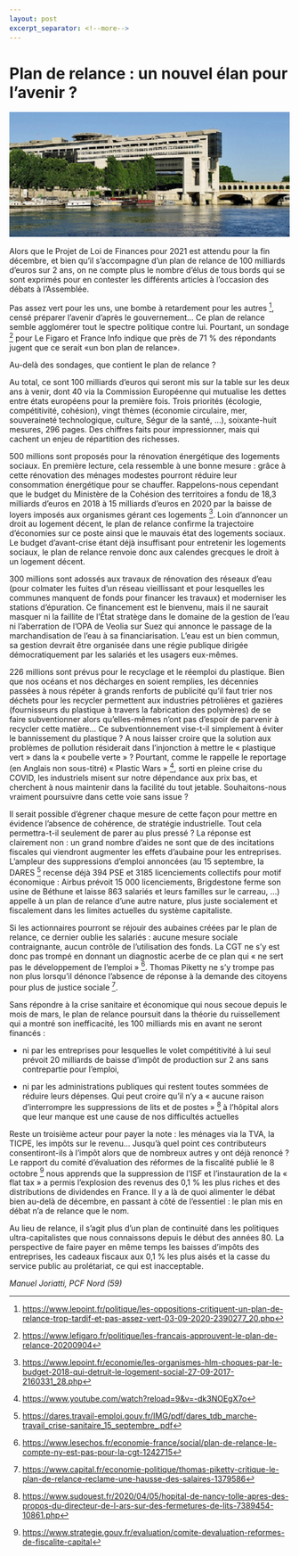 ```yaml
---
layout: post
excerpt_separator: <!--more-->
---
```

[//]: # (Title: Plan de relance : un nouvel élan pour l’avenir ?)  
[//]: # (Author: Manuel Joriatti, La Riposte)  
[//]: # (Date: 30 octobre 2020)

Plan de relance : un nouvel élan pour l’avenir ?
===

![](2020-10-30-plan-de-relance/ministere-finances-bercy.png)

Alors que le Projet de Loi de Finances pour 2021 est attendu pour la fin décembre, et bien qu’il s’accompagne d’un plan de relance de 100 milliards d’euros sur 2 ans, on ne compte plus le nombre d’élus de tous bords qui se sont exprimés pour en contester les différents articles à l’occasion des débats à l’Assemblée.

<!--more-->

Pas assez vert pour les uns, une bombe à retardement pour les autres [^1], censé préparer l’avenir d’après le gouvernement… Ce plan de relance semble agglomérer tout le spectre politique contre lui. Pourtant, un sondage [^2] pour Le Figaro et France Info indique que près de  71 % des répondants jugent que ce serait «un bon plan de relance».

Au-delà des sondages, que contient le plan de relance ?

Au total, ce sont 100 milliards d’euros qui seront mis sur la table sur les deux ans à venir, dont 40 via la Commission Européenne qui mutualise les dettes entre états européens pour la première fois. Trois priorités (écologie, compétitivité, cohésion), vingt thèmes (économie circulaire, mer, souveraineté technologique, culture, Ségur de la santé, …), soixante-huit mesures, 296 pages. Des chiffres faits pour impressionner, mais qui cachent un enjeu de répartition des richesses.

500 millions sont proposés pour la rénovation énergétique des logements sociaux. En première lecture, cela ressemble à une bonne mesure : grâce à cette rénovation des ménages modestes pourront réduire leur consommation énergétique pour se chauffer. Rappelons-nous cependant que le budget du Ministère de la Cohésion des territoires a fondu de 18,3 milliards d’euros en 2018 à 15 milliards d’euros en 2020 par la baisse de loyers imposés aux organismes gérant ces logements [^3]. Loin d’annoncer un droit au logement décent, le plan de relance confirme la trajectoire d’économies sur ce poste ainsi que le mauvais état des logements sociaux. Le budget d’avant-crise étant déjà insuffisant pour entretenir les logements sociaux, le plan de relance renvoie donc aux calendes grecques le droit à un logement décent.

300 millions sont adossés aux travaux de rénovation des réseaux d’eau (pour colmater les fuites d’un réseau vieillissant et pour lesquelles les communes manquent de fonds pour financer les travaux) et moderniser les stations d’épuration. Ce financement est le bienvenu, mais il ne saurait masquer ni la faillite de l’État stratège dans le domaine de la gestion de l’eau ni l’aberration de l’OPA de Veolia sur Suez qui annonce le passage de la marchandisation de l’eau à sa financiarisation. L’eau est un bien commun, sa gestion devrait être organisée dans une régie publique dirigée démocratiquement par les salariés et les usagers eux-mêmes.

226 millions sont prévus pour le recyclage et le réemploi du plastique. Bien que nos océans et nos décharges en soient remplies, les décennies passées à nous répéter à grands renforts de publicité qu’il faut trier nos déchets pour les recycler permettent aux industries pétrolières et gazières (fournisseurs du plastique à travers la fabrication des polymères) de se faire subventionner alors qu’elles-mêmes n’ont pas d’espoir de parvenir à recycler cette matière… Ce subventionnement vise-t-il simplement à éviter le bannissement du plastique ? A nous laisser croire que la solution aux problèmes de pollution résiderait dans l’injonction à mettre le « plastique vert » dans la « poubelle verte » ? Pourtant, comme le rappelle le reportage (en Anglais non sous-titré) « Plastic Wars » [^4], sorti en pleine crise du COVID, les industriels misent sur notre dépendance aux prix bas, et cherchent à nous maintenir dans la facilité du tout jetable. Souhaitons-nous vraiment poursuivre dans cette voie sans issue ?

Il serait possible d’égrener chaque mesure de cette façon pour mettre en évidence l’absence de cohérence, de stratégie industrielle. Tout cela permettra-t-il seulement de parer au plus pressé ? La réponse est clairement non : un grand nombre d’aides ne sont que de des incitations fiscales qui viendront augmenter les effets d’aubaine pour les entreprises. L’ampleur des suppressions d’emploi annoncées (au 15 septembre, la DARES [^5] recense déjà 394 PSE et 3185 licenciements collectifs pour motif économique : Airbus prévoit 15 000 licenciements, Brigdestone ferme son usine de Béthune et laisse 863 salariés et leurs familles sur le carreau, …) appelle à un plan de relance d’une autre nature, plus juste socialement et fiscalement dans les limites actuelles du système capitaliste.

Si les actionnaires pourront se réjouir des aubaines créées par le plan de relance, ce dernier oublie les salariés : aucune mesure sociale contraignante, aucun contrôle de l’utilisation des fonds. La CGT ne s’y est donc pas trompé en donnant un diagnostic acerbe de ce plan qui « ne sert pas le développement de l’emploi » [^6]. Thomas Piketty ne s’y trompe pas non plus lorsqu’il dénonce l’absence de réponse à la demande des citoyens pour plus de justice sociale [^7].

Sans répondre à la crise sanitaire et économique qui nous secoue depuis le mois de mars, le plan de relance poursuit dans la théorie du ruissellement qui a montré son inefficacité, les 100 milliards mis en avant ne seront financés :

- ni par les entreprises pour lesquelles le volet compétitivité à lui seul prévoit 20 milliards de baisse d’impôt de production sur 2 ans sans contrepartie pour l’emploi,

- ni par les administrations publiques qui restent toutes sommées de réduire leurs dépenses. Qui peut croire qu’il n’y a « aucune raison d’interrompre les suppressions de lits et de postes » [^8] à l’hôpital alors que leur manque est une cause de nos difficultés actuelles

Reste un troisième acteur pour payer la note : les ménages via la TVA, la TICPE, les impôts sur le revenu… Jusqu’à quel point ces contributeurs consentiront-ils à l’impôt alors que de nombreux autres y ont déjà renoncé ? Le rapport du comité d’évaluation des réformes de la fiscalité publié le 8 octobre [^9] nous apprends que la suppression de l’ISF et l’instauration de la « flat tax » a permis l’explosion des revenus des 0,1 % les plus riches et des distributions de dividendes en France. Il y a là de quoi alimenter le débat bien au-delà de décembre, en passant à côté de l’essentiel : le plan mis en débat n’a de relance que le nom.

Au lieu de relance, il s’agit plus d’un plan de continuité dans les politiques ultra-capitalistes que nous connaissons depuis le début des années 80. La perspective de faire payer en même temps les baisses d’impôts des entreprises, les cadeaux fiscaux aux 0,1 % les plus aisés et la casse du service public au prolétariat, ce qui est inacceptable.

*Manuel Joriatti, PCF Nord (59)*

[^1]: https://www.lepoint.fr/politique/les-oppositions-critiquent-un-plan-de-relance-trop-tardif-et-pas-assez-vert-03-09-2020-2390277_20.php

[^2]: https://www.lefigaro.fr/politique/les-francais-approuvent-le-plan-de-relance-20200904

[^3]: https://www.lepoint.fr/economie/les-organismes-hlm-choques-par-le-budget-2018-qui-detruit-le-logement-social-27-09-2017-2160331_28.php

[^4]: https://www.youtube.com/watch?reload=9&v=-dk3NOEgX7o

[^5]: https://dares.travail-emploi.gouv.fr/IMG/pdf/dares_tdb_marche-travail_crise-sanitaire_15_septembre_.pdf

[^6]: https://www.lesechos.fr/economie-france/social/plan-de-relance-le-compte-ny-est-pas-pour-la-cgt-1242715

[^7]: https://www.capital.fr/economie-politique/thomas-piketty-critique-le-plan-de-relance-reclame-une-hausse-des-salaires-1379586

[^8]: https://www.sudouest.fr/2020/04/05/hopital-de-nancy-tolle-apres-des-propos-du-directeur-de-l-ars-sur-des-fermetures-de-lits-7389454-10861.php

[^9]: https://www.strategie.gouv.fr/evaluation/comite-devaluation-reformes-de-fiscalite-capital
